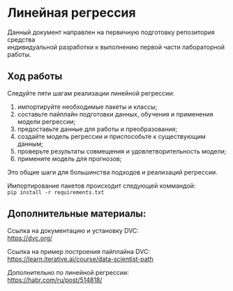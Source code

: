 # Линейная регрессия

Данный документ направлен на первичную подготовку репозитория средства   
индивидуальной разработки к выполнению первой части лабораторной работы.

## Ход работы

Следуйте пяти шагам реализации линейной регрессии:

1. импортируйте необходимые пакеты и классы;
2. составьте пайплайн подготовки данных, обучения и применения модели регрессии;
3. предоставьте данные для работы и преобразования;
4. создайте модель регрессии и приспособьте к существующим данным;
5. проверьте результаты совмещения и удовлетворительность модели;
6. примените модель для прогнозов;

Это общие шаги для большинства подходов и реализаций регрессии.

Импортирование пакетов происходит следующей коммандой:  
`pip install -r requirements.txt` 

## Дополнительные материалы:

Ссылка на документацию и установку DVC:  
https://dvc.org/

Ссылка на пример построения пайплайна DVC:  
https://learn.iterative.ai/course/data-scientist-path

Дополнительно по линейной регрессии:  
https://habr.com/ru/post/514818/